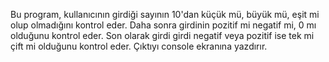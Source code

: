 Bu program, kullanıcının girdiği sayının 10'dan küçük mü, büyük mü, eşit mi olup olmadığını kontrol eder. 
Daha sonra girdinin pozitif mi negatif mi, 0 mı olduğunu kontrol eder.
Son olarak girdi girdi negatif veya pozitif ise tek mi çift mi olduğunu kontrol eder.
Çıktıyı console ekranına yazdırır.
